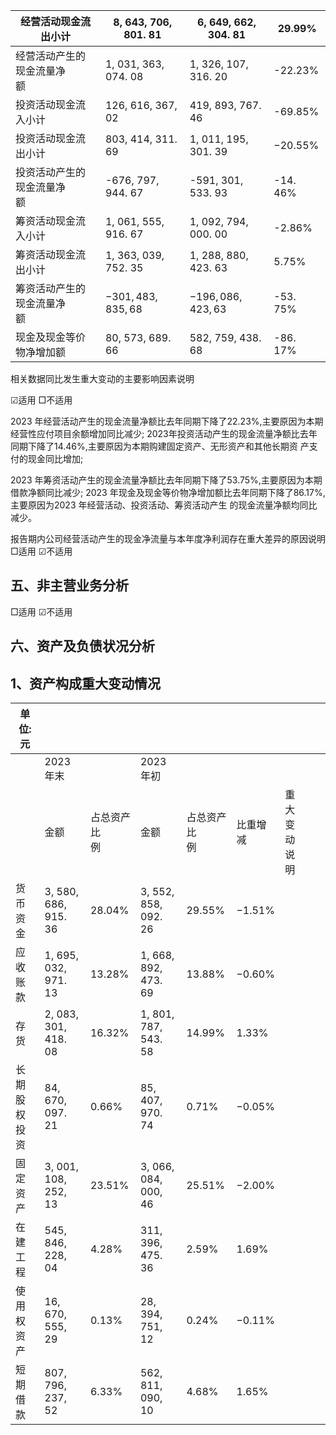 | 经营活动现金流出小计        | 8, 643, 706, 801. 81 | 6, 649, 662, 304. 81 | 29.99%     |
|-------------------|----------------------|----------------------|------------|
| 经营活动产生的现金流量净<br>额 | 1, 031, 363, 074. 08 | 1, 326, 107, 316. 20 | -22.23%    |
| 投资活动现金流入小计        | 126, 616, 367, 02    | 419, 893, 767. 46    | -69.85%    |
| 投资活动现金流出小计        | 803, 414, 311. 69    | 1, 011, 195, 301. 39 | $-20.55\%$ |
| 投资活动产生的现金流量净<br>额 | -676, 797, 944. 67   | -591, 301, 533. 93   | -14. 46%   |
| 筹资活动现金流入小计        | 1, 061, 555, 916. 67 | 1, 092, 794, 000. 00 | -2.86%     |
| 筹资活动现金流出小计        | 1, 363, 039, 752. 35 | 1, 288, 880, 423. 63 | 5.75%      |
| 筹资活动产生的现金流量净<br>额 | $-301, 483, 835, 68$ | $-196,086,423,63$    | -53. 75%   |
| 现金及现金等价物净增加额      | 80, 573, 689. 66     | 582, 759, 438. 68    | -86. 17%   |

相关数据同比发生重大变动的主要影响因素说明

☑适用 □不适用

2023 年经营活动产生的现金流量净额比去年同期下降了22.23%,主要原因为本期经营性应付项目余额增加同比减少; 2023年投资活动产生的现金流量净额比去年同期下降了14.46%,主要原因为本期购建固定资产、无形资产和其他长期资 产支付的现金同比增加;

2023 年筹资活动产生的现金流量净额比去年同期下降了53.75%,主要原因为本期借款净额同比减少; 2023 年现金及现金等价物净增加额比去年同期下降了86.17%, 主要原因为2023 年经营活动、投资活动、筹资活动产生 的现金流量净额均同比减少。

报告期内公司经营活动产生的现金净流量与本年度净利润存在重大差异的原因说明 □适用 ☑不适用

## 五、非主营业务分析

□适用 ☑不适用

## 六、资产及负债状况分析

## 1、资产构成重大变动情况

| 单位:元   |                      |            |                      |            |           |            |  |  |
|--------|----------------------|------------|----------------------|------------|-----------|------------|--|--|
|        | 2023 年末              |            | 2023 年初              |            |           |            |  |  |
|        | 金额                   | 占总资产比<br>例 | 金额                   | 占总资产比<br>例 | 比重增减      | 重大变动说<br>明 |  |  |
| 货币资金   | 3, 580, 686, 915. 36 | 28.04%     | 3, 552, 858, 092. 26 | 29.55%     | $-1.51\%$ |            |  |  |
| 应收账款   | 1, 695, 032, 971. 13 | 13.28%     | 1, 668, 892, 473. 69 | 13.88%     | $-0.60\%$ |            |  |  |
| 存货     | 2, 083, 301, 418. 08 | 16.32%     | 1, 801, 787, 543. 58 | 14.99%     | 1.33%     |            |  |  |
| 长期股权投资 | 84, 670, 097. 21     | 0.66%      | 85, 407, 970. 74     | 0.71%      | $-0.05\%$ |            |  |  |
| 固定资产   | 3, 001, 108, 252, 13 | 23.51%     | 3, 066, 084, 000, 46 | 25.51%     | $-2.00\%$ |            |  |  |
| 在建工程   | 545, 846, 228, 04    | 4.28%      | 311, 396, 475. 36    | 2.59%      | 1.69%     |            |  |  |
| 使用权资产  | 16, 670, 555, 29     | 0.13%      | 28, 394, 751, 12     | 0.24%      | $-0.11\%$ |            |  |  |
| 短期借款   | 807, 796, 237, 52    | 6.33%      | 562, 811, 090, 10    | 4.68%      | 1.65%     |            |  |  |